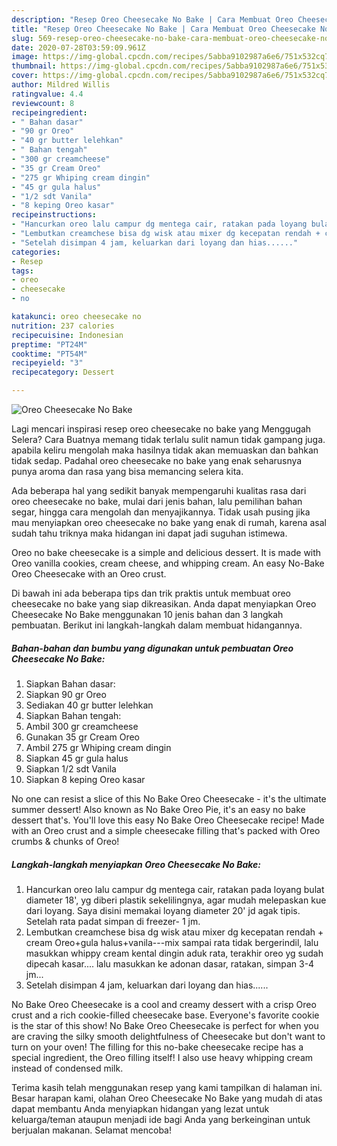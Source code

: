 ```yaml
---
description: "Resep Oreo Cheesecake No Bake | Cara Membuat Oreo Cheesecake No Bake Yang Enak Banget"
title: "Resep Oreo Cheesecake No Bake | Cara Membuat Oreo Cheesecake No Bake Yang Enak Banget"
slug: 569-resep-oreo-cheesecake-no-bake-cara-membuat-oreo-cheesecake-no-bake-yang-enak-banget
date: 2020-07-28T03:59:09.961Z
image: https://img-global.cpcdn.com/recipes/5abba9102987a6e6/751x532cq70/oreo-cheesecake-no-bake-foto-resep-utama.jpg
thumbnail: https://img-global.cpcdn.com/recipes/5abba9102987a6e6/751x532cq70/oreo-cheesecake-no-bake-foto-resep-utama.jpg
cover: https://img-global.cpcdn.com/recipes/5abba9102987a6e6/751x532cq70/oreo-cheesecake-no-bake-foto-resep-utama.jpg
author: Mildred Willis
ratingvalue: 4.4
reviewcount: 8
recipeingredient:
- " Bahan dasar"
- "90 gr Oreo"
- "40 gr butter lelehkan"
- " Bahan tengah"
- "300 gr creamcheese"
- "35 gr Cream Oreo"
- "275 gr Whiping cream dingin"
- "45 gr gula halus"
- "1/2 sdt Vanila"
- "8 keping Oreo kasar"
recipeinstructions:
- "Hancurkan oreo lalu campur dg mentega cair, ratakan pada loyang bulat diameter 18&#39;, yg diberi plastik sekelilingnya, agar mudah melepaskan kue dari loyang. Saya disini memakai loyang diameter 20&#39; jd agak tipis. Setelah rata padat simpan di freezer- 1 jm."
- "Lembutkan creamchese bisa dg wisk atau mixer dg kecepatan rendah + cream Oreo+gula halus+vanila---mix sampai rata tidak bergerindil, lalu masukkan whippy cream kental dingin aduk rata, terakhir oreo yg sudah dipecah kasar.... lalu masukkan ke adonan dasar, ratakan, simpan 3-4 jm..."
- "Setelah disimpan 4 jam, keluarkan dari loyang dan hias......"
categories:
- Resep
tags:
- oreo
- cheesecake
- no

katakunci: oreo cheesecake no 
nutrition: 237 calories
recipecuisine: Indonesian
preptime: "PT24M"
cooktime: "PT54M"
recipeyield: "3"
recipecategory: Dessert

---
```



![Oreo Cheesecake No Bake](https://img-global.cpcdn.com/recipes/5abba9102987a6e6/751x532cq70/oreo-cheesecake-no-bake-foto-resep-utama.jpg)

Lagi mencari inspirasi resep oreo cheesecake no bake yang Menggugah Selera? Cara Buatnya memang tidak terlalu sulit namun tidak gampang juga. apabila keliru mengolah maka hasilnya tidak akan memuaskan dan bahkan tidak sedap. Padahal oreo cheesecake no bake yang enak seharusnya punya aroma dan rasa yang bisa memancing selera kita.

Ada beberapa hal yang sedikit banyak mempengaruhi kualitas rasa dari oreo cheesecake no bake, mulai dari jenis bahan, lalu pemilihan bahan segar, hingga cara mengolah dan menyajikannya. Tidak usah pusing jika mau menyiapkan oreo cheesecake no bake yang enak di rumah, karena asal sudah tahu triknya maka hidangan ini dapat jadi suguhan istimewa.

Oreo no bake cheesecake is a simple and delicious dessert. It is made with Oreo vanilla cookies, cream cheese, and whipping cream. An easy No-Bake Oreo Cheesecake with an Oreo crust.


Di bawah ini ada beberapa tips dan trik praktis untuk membuat oreo cheesecake no bake yang siap dikreasikan. Anda dapat menyiapkan Oreo Cheesecake No Bake menggunakan 10 jenis bahan dan 3 langkah pembuatan. Berikut ini langkah-langkah dalam membuat hidangannya.

<!--inarticleads1-->

##### Bahan-bahan dan bumbu yang digunakan untuk pembuatan Oreo Cheesecake No Bake:

1. Siapkan  Bahan dasar:
1. Siapkan 90 gr Oreo
1. Sediakan 40 gr butter lelehkan
1. Siapkan  Bahan tengah:
1. Ambil 300 gr creamcheese
1. Gunakan 35 gr Cream Oreo
1. Ambil 275 gr Whiping cream dingin
1. Siapkan 45 gr gula halus
1. Siapkan 1/2 sdt Vanila
1. Siapkan 8 keping Oreo kasar


No one can resist a slice of this No Bake Oreo Cheesecake - it&#39;s the ultimate summer dessert! Also known as No Bake Oreo Pie, it&#39;s an easy no bake dessert that&#39;s. You&#39;ll love this easy No Bake Oreo Cheesecake recipe! Made with an Oreo crust and a simple cheesecake filling that&#39;s packed with Oreo crumbs &amp; chunks of Oreo! 

<!--inarticleads2-->

##### Langkah-langkah menyiapkan Oreo Cheesecake No Bake:

1. Hancurkan oreo lalu campur dg mentega cair, ratakan pada loyang bulat diameter 18&#39;, yg diberi plastik sekelilingnya, agar mudah melepaskan kue dari loyang. Saya disini memakai loyang diameter 20&#39; jd agak tipis. Setelah rata padat simpan di freezer- 1 jm.
1. Lembutkan creamchese bisa dg wisk atau mixer dg kecepatan rendah + cream Oreo+gula halus+vanila---mix sampai rata tidak bergerindil, lalu masukkan whippy cream kental dingin aduk rata, terakhir oreo yg sudah dipecah kasar.... lalu masukkan ke adonan dasar, ratakan, simpan 3-4 jm...
1. Setelah disimpan 4 jam, keluarkan dari loyang dan hias......


No Bake Oreo Cheesecake is a cool and creamy dessert with a crisp Oreo crust and a rich cookie-filled cheesecake base. Everyone&#39;s favorite cookie is the star of this show! No Bake Oreo Cheesecake is perfect for when you are craving the silky smooth delightfulness of Cheesecake but don&#39;t want to turn on your oven! The filling for this no-bake cheesecake recipe has a special ingredient, the Oreo filling itself! I also use heavy whipping cream instead of condensed milk. 

Terima kasih telah menggunakan resep yang kami tampilkan di halaman ini. Besar harapan kami, olahan Oreo Cheesecake No Bake yang mudah di atas dapat membantu Anda menyiapkan hidangan yang lezat untuk keluarga/teman ataupun menjadi ide bagi Anda yang berkeinginan untuk berjualan makanan. Selamat mencoba!

